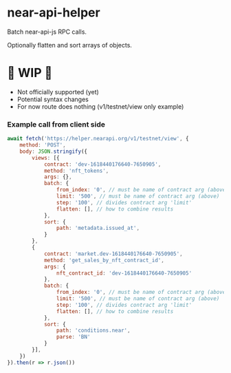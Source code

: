 # near-api-helper

Batch near-api-js RPC calls.

Optionally flatten and sort arrays of objects.

# 🚨 WIP 🚨 

- Not officially supported (yet)
- Potential syntax changes
- For now route does nothing (v1/testnet/view only example)

### Example call from client side

```js
await fetch('https://helper.nearapi.org/v1/testnet/view', {
	method: 'POST',
	body: JSON.stringify({
		views: [{
			contract: 'dev-1618440176640-7650905',
			method: 'nft_tokens',
			args: {},
			batch: {
				from_index: '0', // must be name of contract arg (above)
				limit: '500', // must be name of contract arg (above)
				step: '100', // divides contract arg 'limit'
				flatten: [], // how to combine results
			},
			sort: {
				path: 'metadata.issued_at',
			}
		},
		{
			contract: 'market.dev-1618440176640-7650905',
			method: 'get_sales_by_nft_contract_id',
			args: {
				nft_contract_id: 'dev-1618440176640-7650905'
			},
			batch: {
				from_index: '0', // must be name of contract arg (above)
				limit: '500', // must be name of contract arg (above)
				step: '100', // divides contract arg 'limit'
				flatten: [], // how to combine results
			},
			sort: {
				path: 'conditions.near',
				parse: 'BN'
			}
		}],
	})
}).then(r => r.json())
```

